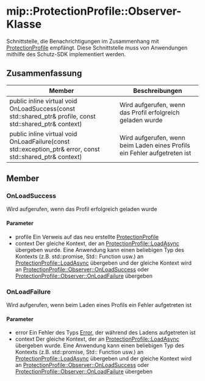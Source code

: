 # <a name="class-mipprotectionprofileobserver"></a>mip::ProtectionProfile::Observer-Klasse 
Schnittstelle, die Benachrichtigungen im Zusammenhang mit [ProtectionProfile](#classmip_1_1_protection_profile) empfängt.
Diese Schnittstelle muss von Anwendungen mithilfe des Schutz-SDK implementiert werden.
  
## <a name="summary"></a>Zusammenfassung
 Member                        | Beschreibungen                                
--------------------------------|---------------------------------------------
public inline virtual void OnLoadSuccess(const std::shared_ptr<ProtectionProfile>& profile, const std::shared_ptr<void>& context)  |  Wird aufgerufen, wenn das Profil erfolgreich geladen wurde
public inline virtual void OnLoadFailure(const std::exception_ptr& error, const std::shared_ptr<void>& context)  |  Wird aufgerufen, wenn beim Laden eines Profils ein Fehler aufgetreten ist
  
## <a name="members"></a>Member
  
### <a name="onloadsuccess"></a>OnLoadSuccess
Wird aufgerufen, wenn das Profil erfolgreich geladen wurde
  
#### <a name="parameters"></a>Parameter
* profile Ein Verweis auf das neu erstellte [ProtectionProfile](#classmip_1_1_protection_profile)
* context Der gleiche Kontext, der an [ProtectionProfile::LoadAsync](#classmip_1_1_protection_profile_1aeb141706dc10935931841fdb82d11031) übergeben wurde. Eine Anwendung kann einen beliebigen Typ des Kontexts (z.B. std::promise, Std:: Function usw.) an [ProtectionProfile::LoadAsync](#classmip_1_1_protection_profile_1aeb141706dc10935931841fdb82d11031) übergeben und der gleiche Kontext wird an [ProtectionProfile::Observer::OnLoadSuccess](#classmip_1_1_protection_profile_1_1_observer_1a31e73965ffb0bd152b3954b013faa773) oder [ProtectionProfile::Observer::OnLoadFailure](#classmip_1_1_protection_profile_1_1_observer_1acdad73bb6a2dcc93295e0e16e422f291) übergeben
  
### <a name="onloadfailure"></a>OnLoadFailure
Wird aufgerufen, wenn beim Laden eines Profils ein Fehler aufgetreten ist
  
#### <a name="parameters"></a>Parameter
* error Ein Fehler des Typs [Error](#classmip_1_1_error), der während des Ladens aufgetreten ist 
* context Der gleiche Kontext, der an [ProtectionProfile::LoadAsync](#classmip_1_1_protection_profile_1aeb141706dc10935931841fdb82d11031) übergeben wurde. Eine Anwendung kann einen beliebigen Typ des Kontexts (z.B. std::promise, Std:: Function usw.) an [ProtectionProfile::LoadAsync](#classmip_1_1_protection_profile_1aeb141706dc10935931841fdb82d11031) übergeben und der gleiche Kontext wird an [ProtectionProfile::Observer::OnLoadSuccess](#classmip_1_1_protection_profile_1_1_observer_1a31e73965ffb0bd152b3954b013faa773) oder [ProtectionProfile::Observer::OnLoadFailure](#classmip_1_1_protection_profile_1_1_observer_1acdad73bb6a2dcc93295e0e16e422f291) übergeben